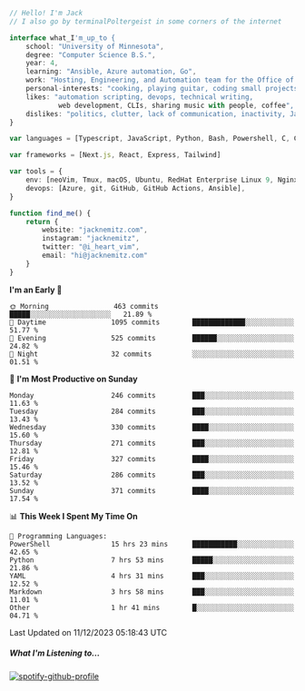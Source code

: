 ```typescript
// Hello! I'm Jack
// I also go by terminalPoltergeist in some corners of the internet

interface what_I'm_up_to {
    school: "University of Minnesota",
    degree: "Computer Science B.S.",
    year: 4,
    learning: "Ansible, Azure automation, Go",
    work: "Hosting, Engineering, and Automation team for the Office of Information Technology at UMN",
    personal-interests: "cooking, playing guitar, coding small projects",
    likes: "automation scripting, devops, technical writing,
            web development, CLIs, sharing music with people, coffee",
    dislikes: "politics, clutter, lack of communication, inactivity, Java",
}

var languages = [Typescript, JavaScript, Python, Bash, Powershell, C, C++, HTML, CSS]

var frameworks = [Next.js, React, Express, Tailwind]

var tools = {
    env: [neoVim, Tmux, macOS, Ubuntu, RedHat Enterprise Linux 9, Nginx, DigitalOcean, Cloudflare],
    devops: [Azure, git, GitHub, GitHub Actions, Ansible],
}

function find_me() {
    return {
        website: "jacknemitz.com",
        instagram: "jacknemitz",
        twitter: "@i_heart_vim",
        email: "hi@jacknemitz.com"
    }
}
```

<!--START_SECTION:waka-->
**I'm an Early 🐤** 

```text
🌞 Morning                463 commits         █████░░░░░░░░░░░░░░░░░░░░   21.89 % 
🌆 Daytime                1095 commits        █████████████░░░░░░░░░░░░   51.77 % 
🌃 Evening                525 commits         ██████░░░░░░░░░░░░░░░░░░░   24.82 % 
🌙 Night                  32 commits          ░░░░░░░░░░░░░░░░░░░░░░░░░   01.51 % 
```
📅 **I'm Most Productive on Sunday** 

```text
Monday                   246 commits         ███░░░░░░░░░░░░░░░░░░░░░░   11.63 % 
Tuesday                  284 commits         ███░░░░░░░░░░░░░░░░░░░░░░   13.43 % 
Wednesday                330 commits         ████░░░░░░░░░░░░░░░░░░░░░   15.60 % 
Thursday                 271 commits         ███░░░░░░░░░░░░░░░░░░░░░░   12.81 % 
Friday                   327 commits         ████░░░░░░░░░░░░░░░░░░░░░   15.46 % 
Saturday                 286 commits         ███░░░░░░░░░░░░░░░░░░░░░░   13.52 % 
Sunday                   371 commits         ████░░░░░░░░░░░░░░░░░░░░░   17.54 % 
```


📊 **This Week I Spent My Time On** 

```text
💬 Programming Languages: 
PowerShell               15 hrs 23 mins      ███████████░░░░░░░░░░░░░░   42.65 % 
Python                   7 hrs 53 mins       █████░░░░░░░░░░░░░░░░░░░░   21.86 % 
YAML                     4 hrs 31 mins       ███░░░░░░░░░░░░░░░░░░░░░░   12.52 % 
Markdown                 3 hrs 58 mins       ███░░░░░░░░░░░░░░░░░░░░░░   11.01 % 
Other                    1 hr 41 mins        █░░░░░░░░░░░░░░░░░░░░░░░░   04.71 % 
```


 Last Updated on 11/12/2023 05:18:43 UTC
<!--END_SECTION:waka-->

##### What I'm Listening to...

[![spotify-github-profile](https://spotify-github-profile.vercel.app/api/view?uid=jack.nemitz&cover_image=true&show_offline=true&bar_color=53b14f&bar_color_cover=false&background_color=121212FF)](https://spotify-github-profile.vercel.app/api/view?uid=jack.nemitz&redirect=true)

